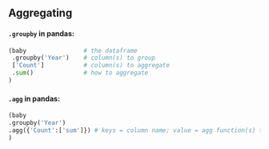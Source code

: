 
## Aggregating

#### `.groupby` in pandas:
``` python
(baby                # the dataframe
 .groupby('Year')    # column(s) to group
 ['Count']           # column(s) to aggregate
 .sum()              # how to aggregate
)
```
#### `.agg` in pandas:
```python
(baby
.groupby('Year')
.agg({'Count':['sum']}) # keys = column name; value = agg function(s) to apply
)
```

